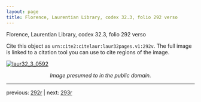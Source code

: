 ```yaml
---
layout: page
title: Florence, Laurentian Library, codex 32.3, folio 292 verso
---
```


Florence, Laurentian Library, codex 32.3, folio 292 verso

Cite this object as `urn:cite2:citelaur:laur32pages.v1:292v`.  The full image is linked to a citation tool you can use to cite regions of the image.

[![laur32_3_0592](http://www.homermultitext.org/iipsrv?IIIF=/project/homer/pyramidal/deepzoom/citelaur/laur32imgs/v1/laur32_3_0592.tif/full/800,/0/default.jpg)](http://www.homermultitext.org/ict2/?urn=urn:cite2:citelaur:laur32imgs.v1:laur32_3_0592) 

<p style="text-align: center; font-style: italic;">Image presumed to in the public domain.</p>

---

previous: [292r](../292r/) | next: [293r](../293r/)